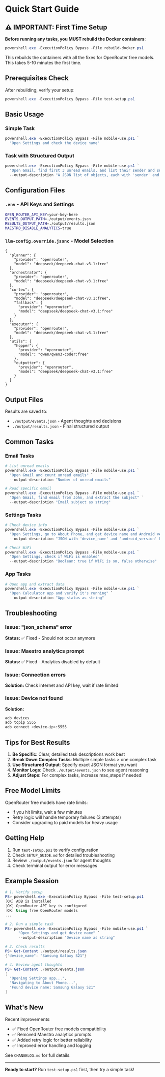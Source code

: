 # Quick Start Guide

## ⚠️ IMPORTANT: First Time Setup

**Before running any tasks, you MUST rebuild the Docker containers:**

```powershell
powershell.exe -ExecutionPolicy Bypass -File rebuild-docker.ps1
```

This rebuilds the containers with all the fixes for OpenRouter free models. This takes 5-10 minutes the first time.

## Prerequisites Check

After rebuilding, verify your setup:
```powershell
powershell.exe -ExecutionPolicy Bypass -File test-setup.ps1
```

## Basic Usage

### Simple Task
```powershell
powershell.exe -ExecutionPolicy Bypass -File mobile-use.ps1 `
  "Open Settings and check the device name"
```

### Task with Structured Output
```powershell
powershell.exe -ExecutionPolicy Bypass -File mobile-use.ps1 `
  "Open Gmail, find first 3 unread emails, and list their sender and subject line" `
  --output-description "A JSON list of objects, each with 'sender' and 'subject' keys"
```

## Configuration Files

### `.env` - API Keys and Settings
```bash
OPEN_ROUTER_API_KEY=your-key-here
EVENTS_OUTPUT_PATH=./output/events.json
RESULTS_OUTPUT_PATH=./output/results.json
MAESTRO_DISABLE_ANALYTICS=true
```

### `llm-config.override.jsonc` - Model Selection
```jsonc
{
  "planner": {
    "provider": "openrouter",
    "model": "deepseek/deepseek-chat-v3.1:free"
  },
  "orchestrator": {
    "provider": "openrouter",
    "model": "deepseek/deepseek-chat-v3.1:free"
  },
  "cortex": {
    "provider": "openrouter",
    "model": "deepseek/deepseek-chat-v3.1:free",
    "fallback": {
      "provider": "openrouter",
      "model": "deepseek/deepseek-chat-v3.1:free"
    }
  },
  "executor": {
    "provider": "openrouter",
    "model": "deepseek/deepseek-chat-v3.1:free"
  },
  "utils": {
    "hopper": {
      "provider": "openrouter",
      "model": "qwen/qwen3-coder:free"
    },
    "outputter": {
      "provider": "openrouter",
      "model": "deepseek/deepseek-chat-v3.1:free"
    }
  }
}
```

## Output Files

Results are saved to:
- `./output/events.json` - Agent thoughts and decisions
- `./output/results.json` - Final structured output

## Common Tasks

### Email Tasks
```powershell
# List unread emails
powershell.exe -ExecutionPolicy Bypass -File mobile-use.ps1 `
  "Open Gmail and count unread emails" `
  --output-description "Number of unread emails"

# Read specific email
powershell.exe -ExecutionPolicy Bypass -File mobile-use.ps1 `
  "Open Gmail, find email from John, and extract the subject" `
  --output-description "Email subject as string"
```

### Settings Tasks
```powershell
# Check device info
powershell.exe -ExecutionPolicy Bypass -File mobile-use.ps1 `
  "Open Settings, go to About Phone, and get device name and Android version" `
  --output-description "JSON with 'device_name' and 'android_version' keys"

# Check WiFi
powershell.exe -ExecutionPolicy Bypass -File mobile-use.ps1 `
  "Open Settings, check if WiFi is enabled" `
  --output-description "Boolean: true if WiFi is on, false otherwise"
```

### App Tasks
```powershell
# Open app and extract data
powershell.exe -ExecutionPolicy Bypass -File mobile-use.ps1 `
  "Open Calculator app and verify it's running" `
  --output-description "App status as string"
```

## Troubleshooting

### Issue: "json_schema" error
**Status:** ✅ Fixed - Should not occur anymore

### Issue: Maestro analytics prompt
**Status:** ✅ Fixed - Analytics disabled by default

### Issue: Connection errors
**Solution:** Check internet and API key, wait if rate limited

### Issue: Device not found
**Solution:**
```bash
adb devices
adb tcpip 5555
adb connect <device-ip>:5555
```

## Tips for Best Results

1. **Be Specific**: Clear, detailed task descriptions work best
2. **Break Down Complex Tasks**: Multiple simple tasks > one complex task
3. **Use Structured Output**: Specify exact JSON format you want
4. **Monitor Logs**: Check `./output/events.json` to see agent reasoning
5. **Adjust Steps**: For complex tasks, increase max_steps if needed

## Free Model Limits

OpenRouter free models have rate limits:
- If you hit limits, wait a few minutes
- Retry logic will handle temporary failures (3 attempts)
- Consider upgrading to paid models for heavy usage

## Getting Help

1. Run `test-setup.ps1` to verify configuration
2. Check `SETUP_GUIDE.md` for detailed troubleshooting
3. Review `./output/events.json` for agent thoughts
4. Check terminal output for error messages

## Example Session

```powershell
# 1. Verify setup
PS> powershell.exe -ExecutionPolicy Bypass -File test-setup.ps1
[OK] ADB is installed
[OK] OpenRouter API key is configured
[OK] Using free OpenRouter models
...

# 2. Run a simple task
PS> powershell.exe -ExecutionPolicy Bypass -File mobile-use.ps1 `
      "Open Settings and get device name" `
      --output-description "Device name as string"

# 3. Check results
PS> Get-Content ./output/results.json
{"device_name": "Samsung Galaxy S21"}

# 4. Review agent thoughts
PS> Get-Content ./output/events.json
[
  "Opening Settings app...",
  "Navigating to About Phone...",
  "Found device name: Samsung Galaxy S21"
]
```

## What's New

Recent improvements:
- ✅ Fixed OpenRouter free models compatibility
- ✅ Removed Maestro analytics prompts
- ✅ Added retry logic for better reliability
- ✅ Improved error handling and logging

See `CHANGELOG.md` for full details.

---

**Ready to start?** Run `test-setup.ps1` first, then try a simple task!
